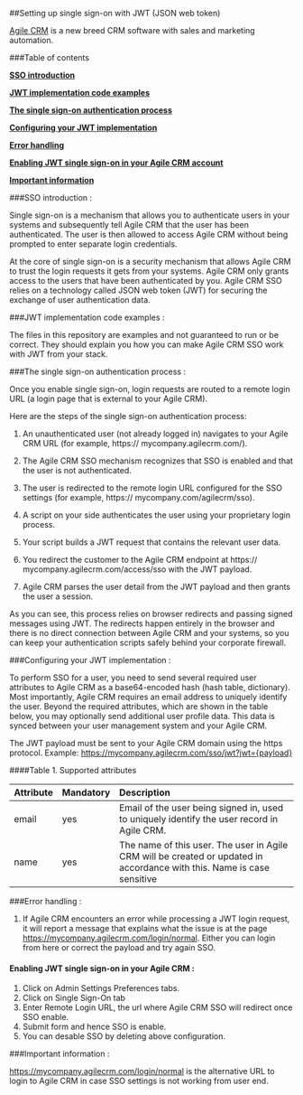 ##Setting up single sign-on with JWT (JSON web token)

[Agile CRM](https://www.agilecrm.com/) is a new breed CRM software with sales and marketing automation.

###Table of contents

**[SSO introduction](#sso-introduction-)**

**[JWT implementation code examples](#jwt-implementation-code-examples-)**

**[The single sign-on authentication process](#the-single-sign-on-authentication-process-)**

**[Configuring your JWT implementation](#configuring-your-jwt-implementation-)**

**[Error handling](#error-handling-)**

**[Enabling JWT single sign-on in your Agile CRM account](#enabling-jwt-single-sign-on-in-your-agile-crm-)**

**[Important information](#important-information-)**

###SSO introduction : 

Single sign-on is a mechanism that allows you to authenticate users in your systems and subsequently tell Agile CRM that the user has been authenticated. 
The user is then allowed to access Agile CRM without being prompted to enter separate login credentials. 

At the core of single sign-on is a security mechanism that allows Agile CRM to trust the login requests it gets from your systems. Agile CRM only grants access to the users that have been authenticated by you. 
Agile CRM SSO relies on a technology called JSON web token (JWT) for securing the exchange of user authentication data.

###JWT implementation code examples : 

The files in this repository are examples and not guaranteed to run or be correct. They should explain you how you can make Agile CRM SSO work with JWT from your stack.

###The single sign-on authentication process : 

Once you enable single sign-on, login requests are routed to a remote login URL (a login page that is external to your Agile CRM).

Here are the steps of the single sign-on authentication process:

1. An unauthenticated user (not already logged in) navigates to your Agile CRM URL (for example, https:// mycompany.agilecrm.com/).

2. The Agile CRM SSO mechanism recognizes that SSO is enabled and that the user is not authenticated.

3. The user is redirected to the remote login URL configured for the SSO settings (for example, https:// mycompany.com/agilecrm/sso).

4. A script on your side authenticates the user using your proprietary login process.

5. Your script builds a JWT request that contains the relevant user data.

6. You redirect the customer to the Agile CRM endpoint at https:// mycompany.agilecrm.com/access/sso with the JWT payload.

7. Agile CRM parses the user detail from the JWT payload and then grants the user a session.

As you can see, this process relies on browser redirects and passing signed messages using JWT. The redirects happen entirely in the browser and there is no direct connection between Agile CRM and your systems, so you can keep your authentication scripts safely behind your corporate firewall.

###Configuring your JWT implementation : 

To perform SSO for a user, you need to send several required user attributes to Agile CRM as a base64-encoded hash (hash table, dictionary). Most importantly, Agile CRM requires an email address to uniquely identify the user. Beyond the required attributes, which are shown in the table below, you may optionally send additional user profile data. This data is synced between your user management system and your Agile CRM.

The JWT payload must be sent to your Agile CRM domain using the https protocol. Example: https://mycompany.agilecrm.com/sso/jwt?jwt={payload}

####Table 1. Supported attributes

|Attribute|Mandatory|Description|
|:----|:----------|:----------|
|email|yes|Email of the user being signed in, used to uniquely identify the user record in Agile CRM.|
|name|yes|The name of this user. The user in Agile CRM will be created or updated in accordance with this. Name is case sensitive|

###Error handling : 

1. If Agile CRM encounters an error while processing a JWT login request, it will report a message that explains what the issue is at the page https://mycompany.agilecrm.com/login/normal. Either you can login from here or correct the payload and try again SSO.

#### Enabling JWT single sign-on in your Agile CRM : 

1. Click on Admin Settings Preferences tabs.
2. Click on Single Sign-On tab
3. Enter Remote Login URL, the url where Agile CRM SSO will redirect once SSO enable.
4. Submit form and hence SSO is enable.
5. You can desable SSO by deleting above configuration.


###Important information : 

https://mycompany.agilecrm.com/login/normal is the alternative URL to login to Agile CRM in case SSO settings is not working from user end.
